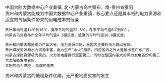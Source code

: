 中国大陆大数据中心产业重镇, 北-内蒙古乌兰察布，南-贵州省贵阳    
贵州和内蒙古能成为中国大数据中心产业重镇，核心要点还是其丰裕的电力资源和适宜的气候条件带来的用电成本的低廉
```
贵州年均气温14℃到16℃，夏季平均气温22.5℃，冬季平均气温6℃到8℃；     
内蒙古乌兰察布市全年平均气温4.3摄氏度，盛夏的平均气温18.8摄氏度。 

贵州和内蒙古都是电力产出大省，电力资源丰裕，是国内主要的电力输出省份。    
贵州煤炭资源和水力资源丰富，电力生产“水火”相济，供应省内之外大量输出至广东广西。     
内蒙古煤炭资源极为突出，火力发电量排行全国第三，同时也是国内最大的风力发电省份和第三大太阳能发电省份。    
丰裕的电力供应, 低廉的电费

```
贵州和内蒙古的地理条件优越，无严重地质灾害的发生     

